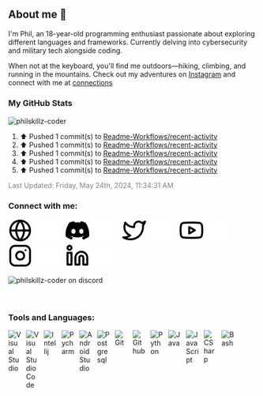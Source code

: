 ## About me 👋
I'm Phil, an 18-year-old programming enthusiast passionate about exploring different languages and frameworks. Currently delving into cybersecurity and military tech alongside coding.

When not at the keyboard, you'll find me outdoors—hiking, climbing, and running in the mountains. Check out my adventures on [Instagram](https://instagram.com/philskillz.coder) and connect with me at [connections](#connect-with-me) 

### My GitHub Stats
<img align="center" src="https://github-readme-stats.vercel.app/api?username=philskillz-coder&theme=material-palenight&show_icons=true" alt="philskillz-coder"/>

<!--RECENT_ACTIVITY:start-->
1. ⬆️ Pushed 1 commit(s) to [Readme-Workflows/recent-activity](https://github.com/Readme-Workflows/recent-activity)<br>
2. ⬆️ Pushed 1 commit(s) to [Readme-Workflows/recent-activity](https://github.com/Readme-Workflows/recent-activity)<br>
3. ⬆️ Pushed 1 commit(s) to [Readme-Workflows/recent-activity](https://github.com/Readme-Workflows/recent-activity)<br>
4. ⬆️ Pushed 1 commit(s) to [Readme-Workflows/recent-activity](https://github.com/Readme-Workflows/recent-activity)<br>
5. ⬆️ Pushed 1 commit(s) to [Readme-Workflows/recent-activity](https://github.com/Readme-Workflows/recent-activity)<br>
<!--RECENT_ACTIVITY:end-->

<p style="color: grey">
<!--RECENT_ACTIVITY:last_update-->
Last Updated: Friday, May 24th, 2024, 11:34:31 AM
<!--RECENT_ACTIVITY:last_update_end-->
</p>



### Connect with me:

[![website](./img/globe-light.svg)](https://theskz.dev#gh-light-mode-only)
[![website](./img/globe-dark.svg)](https://theskz.dev#gh-dark-mode-only)
&nbsp;&nbsp;
[![website](./img/discord-light.svg)](https://theskz.dev/dc#gh-light-mode-only)
[![website](./img/discord-dark.svg)](https://theskz.dev/dc#gh-dark-mode-only)
&nbsp;&nbsp;
[![website](./img/twitter-light.svg)](https://twitter.com/philskz#gh-light-mode-only)
[![website](./img/twitter-dark.svg)](https://twitter.com/philskz#gh-dark-mode-only)
&nbsp;&nbsp;
[![website](./img/youtube-light.svg)](https://youtube.com/@philskz#gh-light-mode-only)
[![website](./img/youtube-dark.svg)](https://youtube.com/@philskz#gh-dark-mode-only)
&nbsp;&nbsp;
[![website](./img/instagram-light.svg)](https://instagram.com/philskillz.coder#gh-light-mode-only)
[![website](./img/instagram-dark.svg)](https://instagram.com/philskillz.coder#gh-dark-mode-only)
&nbsp;&nbsp;
[![website](./img/linkedin-light.svg)](https://linkedin.com/in/philippwill#gh-light-mode-only)
[![website](./img/linkedin-dark.svg)](https://linkedin.com/in/philippwill#gh-dark-mode-only)
&nbsp;&nbsp;

<img src="https://discord.c99.nl/widget/theme-3/650254133730869258.png" alt="philskillz-coder on discord"/>
<br />
<br />
<br />

### Tools and Languages:

<img align="left" title="Visual Studio" alt="Visual Studio" width="26px" src="https://cdn.jsdelivr.net/gh/devicons/devicon/icons/visualstudio/visualstudio-plain.svg" style="padding-right:10px;" />
<img align="left" title="Visual Studio Code" alt="Visual Studio Code" width="26px" src="https://cdn.jsdelivr.net/gh/devicons/devicon/icons/vscode/vscode-plain.svg" style="padding-right:10px;" />
<img align="left" title="Intellij" alt="Intellij" width="26px" src="https://cdn.jsdelivr.net/gh/devicons/devicon/icons/intellij/intellij-original.svg" style="padding-right:10px;" />
<img align="left" title="Pycharm" alt="Pycharm" width="26px" src="https://cdn.jsdelivr.net/gh/devicons/devicon/icons/pycharm/pycharm-original.svg" style="padding-right:10px;" />
<img align="left" title="Android Studio" alt="Android Studio" width="26px" src="https://cdn.jsdelivr.net/gh/devicons/devicon/icons/androidstudio/androidstudio-original.svg" style="padding-right:10px;"/>

<img align="left" title="Postgresql" alt="Postgresql" width="26px" src="https://cdn.jsdelivr.net/gh/devicons/devicon/icons/postgresql/postgresql-original.svg" style="padding-right:10px;"/>
<img align="left" title="Git" alt="Git" width="26px" src="https://cdn.jsdelivr.net/gh/devicons/devicon/icons/git/git-original.svg" style="padding-right:10px;"/>
<img align="left" title="Github" alt="Github" width="26px" src="https://cdn.jsdelivr.net/gh/devicons/devicon/icons/github/github-original.svg" style="padding-right:10px;"/>

<img align="left" title="Python" alt="Python" width="26px" src="https://cdn.jsdelivr.net/gh/devicons/devicon/icons/python/python-original.svg" style="padding-right:10px;"/>
<img align="left" title="Java" alt="Java" width="26px" src="https://cdn.jsdelivr.net/gh/devicons/devicon/icons/java/java-original.svg" style="padding-right:10px;"/>
<img align="left" title="JavaScript" alt="JavaScript" width="26px" src="https://cdn.jsdelivr.net/gh/devicons/devicon/icons/javascript/javascript-original.svg" style="padding-right:10px;"/>
<img align="left" title="CSharp" alt="CSharp" width="26px" src="https://cdn.jsdelivr.net/gh/devicons/devicon/icons/csharp/csharp-original.svg" style="padding-right:10px;"/>
<img align="left" title="Bash" alt="Bash" width="26px" src="https://cdn.jsdelivr.net/gh/devicons/devicon/icons/bash/bash-original.svg" style="padding-right:10px;"/>
